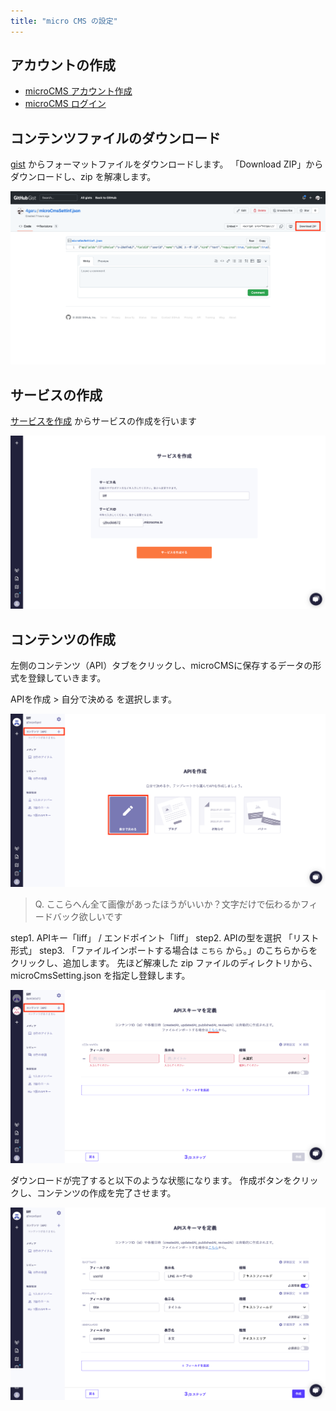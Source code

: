 ```yaml
---
title: "micro CMS の設定"
---
```


## アカウントの作成

- [microCMS アカウント作成](https://app.microcms.io/signup)
- [microCMS ログイン](https://app.microcms.io/signin)

## コンテンツファイルのダウンロード

[gist](https://gist.github.com/4geru/938f6f8d5a9c994ed7e2c19830546e41) からフォーマットファイルをダウンロードします。
「Download ZIP」からダウンロードし、zip を解凍します。

![](/images/books/line-revup-2022-liff-line-bot-handson/micro-cms-gist.png)

## サービスの作成

[サービスを作成](https://app.microcms.io/create-service) からサービスの作成を行います

![](/images/books/line-revup-2022-liff-line-bot-handson/micro-cms-create-service.png)

## コンテンツの作成

左側のコンテンツ（API）タブをクリックし、microCMSに保存するデータの形式を登録していきます。

APIを作成 > 自分で決める を選択します。

![](/images/books/line-revup-2022-liff-line-bot-handson/micro-cms-create-api.png)

> Q. ここらへん全て画像があったほうがいいか？文字だけで伝わるかフィードバック欲しいです

step1. APIキー「liff」 / エンドポイント「liff」
step2. APIの型を選択 「リスト形式」
step3. 「ファイルインポートする場合は `こちら` から。」のこちらからをクリックし、追加します。
先ほど解凍した zip ファイルのディレクトリから、 microCmsSetting.json を指定し登録します。

![](/images/books/line-revup-2022-liff-line-bot-handson/micro-cms-setup-api.png)

ダウンロードが完了すると以下のような状態になります。
作成ボタンをクリックし、コンテンツの作成を完了させます。

![](/images/books/line-revup-2022-liff-line-bot-handson/micro-cms-check-api.png)
